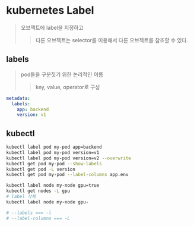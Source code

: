 # kubernetes Label

> 오브젝트에 label을 지정하고
>
> > 다른 오브젝트는 selector를 이용해서 다른 오브젝트를 참조할 수 있다.

## labels

> pod들을 구분짓기 위한 논리적인 이름
>
> > key, value, operator로 구성

```yml
metadata:
  labels:
    app: backend
    version: v1
```

## kubectl

```sh
kubectl label pod my-pod app=backend
kubectl label pod my-pod version=v1
kubectl label pod my-pod version=v2 --overwrite
kubectl get pod my-pod --show-labels
kubectl get pod -L version
kubectl get pod my-pod --label-columns app.env

kubectl label node my-node gpu=true
kubectl get nodes -L gpu
# label 삭제
kubectl label node my-node gpu-

# --labels === -l
# --label-columns === -L
```
